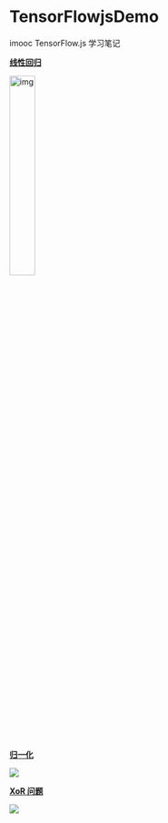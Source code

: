 # TensorFlowjsDemo
imooc TensorFlow.js 学习笔记

[**线性回归**](http://blog.ivens-zhang.top/TensorFlowjsDemo/%E7%BA%BF%E6%80%A7%E5%9B%9E%E5%BD%92/index.html)

<img src="https://gitee.com/zhangyi98/pictureBed/raw/master//img/20201215113424.png" alt="img" style="width:30%;height:30%" />

[**归一化**](http://blog.ivens-zhang.top/TensorFlowjsDemo/%E5%BD%92%E4%B8%80%E5%8C%96/index.html)

![](https://gitee.com/zhangyi98/pictureBed/raw/master//img/20201217093251.png)

[**XoR 问题**](http://blog.ivens-zhang.top/TensorFlowjsDemo/xor/index.html)

![](https://gitee.com/zhangyi98/pictureBed/raw/master//img/20201231172219.png)